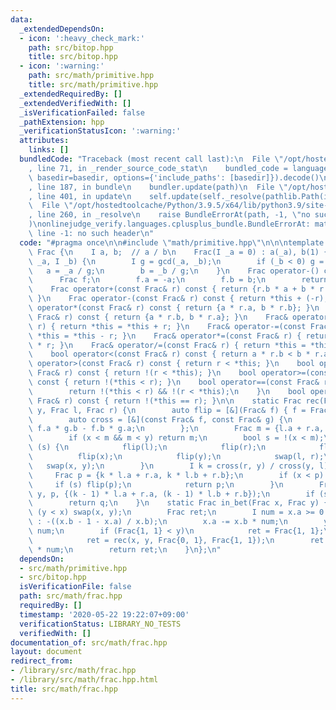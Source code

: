 ```yaml
---
data:
  _extendedDependsOn:
  - icon: ':heavy_check_mark:'
    path: src/bitop.hpp
    title: src/bitop.hpp
  - icon: ':warning:'
    path: src/math/primitive.hpp
    title: src/math/primitive.hpp
  _extendedRequiredBy: []
  _extendedVerifiedWith: []
  _isVerificationFailed: false
  _pathExtension: hpp
  _verificationStatusIcon: ':warning:'
  attributes:
    links: []
  bundledCode: "Traceback (most recent call last):\n  File \"/opt/hostedtoolcache/Python/3.9.5/x64/lib/python3.9/site-packages/onlinejudge_verify/documentation/build.py\"\
    , line 71, in _render_source_code_stat\n    bundled_code = language.bundle(stat.path,\
    \ basedir=basedir, options={'include_paths': [basedir]}).decode()\n  File \"/opt/hostedtoolcache/Python/3.9.5/x64/lib/python3.9/site-packages/onlinejudge_verify/languages/cplusplus.py\"\
    , line 187, in bundle\n    bundler.update(path)\n  File \"/opt/hostedtoolcache/Python/3.9.5/x64/lib/python3.9/site-packages/onlinejudge_verify/languages/cplusplus_bundle.py\"\
    , line 401, in update\n    self.update(self._resolve(pathlib.Path(included), included_from=path))\n\
    \  File \"/opt/hostedtoolcache/Python/3.9.5/x64/lib/python3.9/site-packages/onlinejudge_verify/languages/cplusplus_bundle.py\"\
    , line 260, in _resolve\n    raise BundleErrorAt(path, -1, \"no such header\"\
    )\nonlinejudge_verify.languages.cplusplus_bundle.BundleErrorAt: math/primitive.hpp:\
    \ line -1: no such header\n"
  code: "#pragma once\n\n#include \"math/primitive.hpp\"\n\n\ntemplate <class I> struct\
    \ Frac {\n    I a, b;  // a / b\n    Frac(I _a = 0) : a(_a), b(1) {}\n    Frac(I\
    \ _a, I _b) {\n        I g = gcd(_a, _b);\n        if (_b < 0) g = -g;\n     \
    \   a = _a / g;\n        b = _b / g;\n    }\n    Frac operator-() const {\n  \
    \      Frac f;\n        f.a = -a;\n        f.b = b;\n        return f;\n    }\n\
    \    Frac operator+(const Frac& r) const { return {r.b * a + b * r.a, b * r.b};\
    \ }\n    Frac operator-(const Frac& r) const { return *this + (-r); }\n    Frac\
    \ operator*(const Frac& r) const { return {a * r.a, b * r.b}; }\n    Frac operator/(const\
    \ Frac& r) const { return {a * r.b, b * r.a}; }\n    Frac& operator+=(const Frac&\
    \ r) { return *this = *this + r; }\n    Frac& operator-=(const Frac& r) { return\
    \ *this = *this - r; }\n    Frac& operator*=(const Frac& r) { return *this = *this\
    \ * r; }\n    Frac& operator/=(const Frac& r) { return *this = *this / r; }\n\
    \    bool operator<(const Frac& r) const { return a * r.b < b * r.a; }\n    bool\
    \ operator>(const Frac& r) const { return r < *this; }\n    bool operator<=(const\
    \ Frac& r) const { return !(r < *this); }\n    bool operator>=(const Frac& r)\
    \ const { return !(*this < r); }\n    bool operator==(const Frac& r) const {\n\
    \        return !(*this < r) && !(r < *this);\n    }\n    bool operator!=(const\
    \ Frac& r) const { return !(*this == r); }\n\n    static Frac rec(Frac x, Frac\
    \ y, Frac l, Frac r) {\n        auto flip = [&](Frac& f) { f = Frac(1) - f; };\n\
    \        auto cross = [&](const Frac& f, const Frac& g) {\n            return\
    \ f.a * g.b - f.b * g.a;\n        };\n        Frac m = {l.a + r.a, l.b + r.b};\n\
    \        if (x < m && m < y) return m;\n        bool s = !(x < m);\n        if\
    \ (s) {\n            flip(l);\n            flip(r);\n            flip(m);\n  \
    \          flip(x);\n            flip(y);\n            swap(l, r);\n         \
    \   swap(x, y);\n        }\n        I k = cross(r, y) / cross(y, l) + 1;\n   \
    \     Frac p = {k * l.a + r.a, k * l.b + r.b};\n        if (x < p) {\n       \
    \     if (s) flip(p);\n            return p;\n        }\n        Frac q = rec(x,\
    \ y, p, {(k - 1) * l.a + r.a, (k - 1) * l.b + r.b});\n        if (s) flip(q);\n\
    \        return q;\n    }\n    static Frac in_bet(Frac x, Frac y) {\n        if\
    \ (y < x) swap(x, y);\n        Frac ret;\n        I num = x.a >= 0 ? x.a / x.b\
    \ : -((x.b - 1 - x.a) / x.b);\n        x.a -= x.b * num;\n        y.a -= y.b *\
    \ num;\n        if (Frac{1, 1} < y)\n            ret = Frac{1, 1};\n        else\n\
    \            ret = rec(x, y, Frac{0, 1}, Frac{1, 1});\n        ret.a += ret.b\
    \ * num;\n        return ret;\n    }\n};\n"
  dependsOn:
  - src/math/primitive.hpp
  - src/bitop.hpp
  isVerificationFile: false
  path: src/math/frac.hpp
  requiredBy: []
  timestamp: '2020-05-22 19:22:07+09:00'
  verificationStatus: LIBRARY_NO_TESTS
  verifiedWith: []
documentation_of: src/math/frac.hpp
layout: document
redirect_from:
- /library/src/math/frac.hpp
- /library/src/math/frac.hpp.html
title: src/math/frac.hpp
---
```

